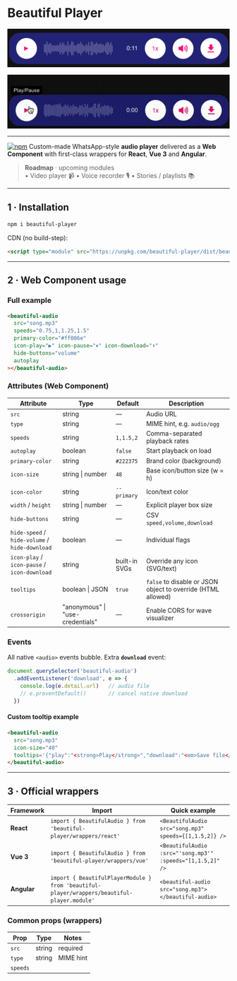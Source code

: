# Beautiful Player

![Beautiful Player screenshot](https://github.com/samuelrms/beautiful-player/blob/main/docs/photo_demo.png?raw=true)

![Beautiful Player demo](https://github.com/samuelrms/beautiful-player/blob/main/docs/video_demo.gif?raw=true)

---

[![npm](https://img.shields.io/npm/v/beautiful-player?color=%23222375)](https://www.npmjs.com/package/beautiful-player)
Custom-made WhatsApp-style **audio player** delivered as a **Web Component** with first-class wrappers for **React**, **Vue 3** and **Angular**.

> **Roadmap** · upcoming modules  
> • Video player 📹  • Voice recorder 🎙  • Stories / playlists 📚

---

## 1 · Installation

```bash
npm i beautiful-player
```

CDN (no build-step):

```html
<script type="module" src="https://unpkg.com/beautiful-player/dist/beautiful-player.esm.js"></script>
```

---

## 2 · Web Component usage

### Full example

```html
<beautiful-audio
  src="song.mp3"
  speeds="0.75,1,1.25,1.5"
  primary-color="#ff006e"
  icon-play="▶" icon-pause="⏸" icon-download="⬇"
  hide-buttons="volume"
  autoplay
></beautiful-audio>
```

### Attributes (Web Component)

| Attribute | Type | Default | Description |
|-----------|------|---------|-------------|
| `src` | string | — | Audio URL |
| `type` | string | — | MIME hint, e.g. `audio/ogg` |
| `speeds` | string | `1,1.5,2` | Comma-separated playback rates |
| `autoplay` | boolean | `false` | Start playback on load |
| `primary-color` | string | `#222375` | Brand color (background) |
| `icon-size` | string \| number | `48` | Base icon/button size (w = h) |
| `icon-color` | string | `--primary` | Icon/text color |
| `width` / `height` | string \| number | — | Explicit player box size |
| `hide-buttons` | string | — | CSV `speed,volume,download` |
| `hide-speed` / `hide-volume` / `hide-download` | boolean | — | Individual flags |
| `icon-play` / `icon-pause` / `icon-download` | string | built-in SVGs | Override any icon (SVG/text) |
| `tooltips` | boolean \| JSON | `true` | `false` to disable or JSON object to override (HTML allowed) |
| `crossorigin` | "anonymous" \| "use-credentials" | — | Enable CORS for wave visualizer |

### Events

All native `<audio>` events bubble. Extra **`download`** event:

```js
document.querySelector('beautiful-audio')
  .addEventListener('download', e => {
    console.log(e.detail.url)   // audio file
    // e.preventDefault()       // cancel native download
  })
```

#### Custom tooltip example

```html
<beautiful-audio
  src="song.mp3"
  icon-size="40"
  tooltips='{"play":"<strong>Play</strong>","download":"<em>Save file</em>"}'>
</beautiful-audio>
```

---

## 3 · Official wrappers

| Framework | Import | Quick example |
|-----------|--------|---------------|
| **React** | `import { BeautifulAudio } from 'beautiful-player/wrappers/react'` | `<BeautifulAudio src="song.mp3" speeds={[1,1.5,2]} />` |
| **Vue 3** | `import { BeautifulAudio } from 'beautiful-player/wrappers/vue'` | `<BeautifulAudio :src="'song.mp3'" :speeds="[1,1.5,2]" />` |
| **Angular** | `import { BeautifulPlayerModule } from 'beautiful-player/wrappers/beautiful-player.module'` | `<beautiful-audio src="song.mp3"></beautiful-audio>` |

### Common props (wrappers)

| Prop | Type | Notes |
|------|------|-------|
| `src` | string | required |
| `type` | string | MIME hint |
| `speeds`
